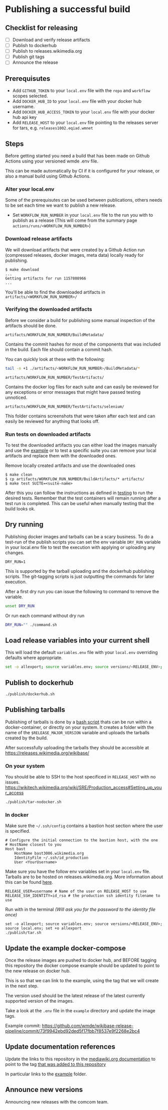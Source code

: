 

# Publishing a successful build

## Checklist for releasing

- [ ] Download and verify release artifacts
- [ ] Publish to dockerhub
- [ ] Publish to releases.wikimedia.org
- [ ] Publish git tags
- [ ] Announce the release

## Prerequisutes

- Add `GITHUB_TOKEN` to your `local.env` file with the `repo` and `workflow` scopes selected.
- Add `DOCKER_HUB_ID`  to your `local.env` file with your docker hub username.
- Add `DOCKER_HUB_ACCESS_TOKEN` to your `local.env` file with your docker hub api key
- Add `RELEASE_HOST` to your `local.env` file pointing to the releases server for tars, e.g. `releases1002.eqiad.wmnet`

## Steps

Before getting started you need a build that has been made on Github Actions using your versioned wmde .env file.

This can be made automatically by CI if it is configured for your release, or also a manual build using Github Actions.

### Alter your local.env

Some of the prerequisutes can be used between publications, others needs to be set each time we want to publish a new release.

- Set `WORKFLOW_RUN_NUMBER` in your `local.env` file to the run you with to publish as a release (This will come from the summary page `actions/runs/<WORKFLOW_RUN_NUMBER>`)

### Download release artifacts

We will download artifacts that were created by a Github Action run (compressed releases, docker images, meta data) locally ready for publishing.

```
$ make download
...
Getting artifacts for run 1157808966
...
```

You'll be able to find the downloaded artifacts in `artifacts/<WORKFLOW_RUN_NUMBER>/`

### Verifying the downloaded artifacts

Before we consider a build for publishing some manual inspection of the artifacts should be done.


`artifacts/WORKFLOW_RUN_NUMBER/BuildMetadata/`

Contains the commit hashes for most of the components that was included in the build. Each file should contain a commit hash.

You can quickly look at these with the following:

```sh
tail -n +1 ./artifacts/<WORKFLOW_RUN_NUMBER>/BuildMetadata/*
```

`artifacts/WORKFLOW_RUN_NUMBER/TestArtifacts/`

Contains the docker log files for each suite and can easily be reviewed for any exceptions or error messages that might have passed testing unnoticed.

`artifacts/WORKFLOW_RUN_NUMBER/TestArtifacts/selenium/`

This folder contains screenshots that were taken after each test and can easily be reviewed for anything that looks off.

### Run tests on downloaded artifacts

To test the downloaded artifacts you can either load the images manually and use the [example](../../example/README.md) or to test a specific suite you can remove your local artifacts and replace them with the downloaded ones.

Remove locally created artifacts and use the downloaded ones

```
$ make clean
$ cp artifacts/WORKFLOW_RUN_NUMBER/BuildArtifacts/* artifacts/
$ make test SUITE=<suite-name>
```

After this you can follow the instructions as defined in [testing](testing.md) to run the desired tests. Remember that the test containers will remain running after a test run is completed. This can be useful when manually testing that the build looks ok. 

## Dry running

Publishing docker images and tarballs can be a scary business. To do a test-run of the publish scripts you can set the env variable `DRY_RUN` variable in your local.env file to test the execution with applying or uploading any changes.

```
DRY_RUN=1
```
This is supported by the tarball uploading and the dockerhub publishing scripts. The git-tagging scripts is just outputting the commands for later execution.

After a first dry run you can issue the following to command to remove the variable.

```sh
unset DRY_RUN
```

Or run each command without dry run

```sh
DRY_RUN="" ./command.sh
```

## Load release variables into your current shell

This will load the default `variables.env` file with your `local.env` overriding defaults where appropriate.

```sh
set -o allexport; source variables.env; source versions/<RELEASE_ENV>; source local.env; set +o allexport
```

## Publish to dockerhub

```sh
./publish/dockerhub.sh
```

## Publishing tarballs

Publishing of tarballs is done by a [bash script](../../Docker/upload_tar/publish.sh) thats can be run within a docker-container, or directly on your system.
It creates a folder with the name of the `$RELEASE_MAJOR_VERSION` variable and uploads the tarballs created by the build.

After successfully uploading the tarballs they should be accessible at https://releases.wikimedia.org/wikibase/

### On your system

You should be able to SSH to the host specificed in `RELEASE_HOST` with no issues.
https://wikitech.wikimedia.org/wiki/SRE/Production_access#Setting_up_your_access

```sh
./publish/tar-nodocker.sh
```

### In docker

Make sure the `~/.ssh/config` contains a bastion host section where the user is specified.

```
# Configure the initial connection to the bastion host, with the one
# HostName closest to you
Host bast
    HostName bast3006.wikimedia.org
    IdentityFile ~/.ssh/id_production
    User <YourUsername>
```


Make sure you have the follow env variables set in your `local.env` file. Tarballs are to be hosted on releases.wikimedia.org. More information about this can be found [here](https://wikitech.wikimedia.org/wiki/Releases.wikimedia.org).

```
RELEASE_USER=username # Name of the user on RELEASE_HOST to use
RELEASE_SSH_IDENTITY=id_rsa # the production ssh identity filename to use
```

Run with in the terminal
*(Will ask you for the password to the identity file once)*

```
set -o allexport; source variables.env; source versions/<RELEASE_ENV>; source local.env; set +o allexport
./publish/tar.sh
```

## Update the example docker-compose

Once the release images are pushed to docker hub, and BEFORE tagging this repository the docker compose example should be updated to point to the new release on docker hub.

This is so that we can link to the example, using the tag that we will create in the next step.

The version used should be the latest release of the latest currently supported version of the images.

Take a look at the `.env` file in the `example` directory and update the image tags.

Example commit: https://github.com/wmde/wikibase-release-pipeline/commit/73f9942ebd92ded5f17fbb7f8537e9f2268e2bc4

## Update documentation references

Update the links to this repository in the [mediawiki.org documentation](https://www.mediawiki.org/wiki/Wikibase/Docker) to point to the tag [that was added to this repository](#tag-this-repository)

In particular links to the [example](../../example/README.md) folder.

## Announce new versions

Announcing new releases with the comcom team.
